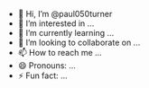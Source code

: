 - 👋 Hi, I’m @paul050turner
- 👀 I’m interested in ...
- 🌱 I’m currently learning ...
- 💞️ I’m looking to collaborate on ...
- 📫 How to reach me ...
- 😄 Pronouns: ...
- ⚡ Fun fact: ...

<!---
paul050turner/paul050turner is a ✨ special ✨ repository because its `README.md` (this file) appears on your GitHub profile.
You can click the Preview link to take a look at your changes.
--->
